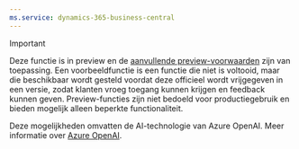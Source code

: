 ```yaml
---
ms.service: dynamics-365-business-central
---
```

> [!IMPORTANT]
> Deze functie is in preview en de [aanvullende preview-voorwaarden](https://dynamics.microsoft.com/legaldocs/supp-dynamics365-preview/) zijn van toepassing. Een voorbeeldfunctie is een functie die niet is voltooid, maar die beschikbaar wordt gesteld voordat deze officieel wordt vrijgegeven in een versie, zodat klanten vroeg toegang kunnen krijgen en feedback kunnen geven. Preview-functies zijn niet bedoeld voor productiegebruik en bieden mogelijk alleen beperkte functionaliteit.
>
> Deze mogelijkheden omvatten de AI-technologie van Azure OpenAI. Meer informatie over [Azure OpenAI](/legal/cognitive-services/openai/transparency-note).
